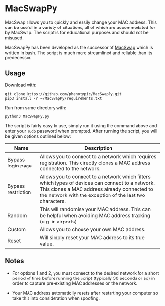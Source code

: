# MacSwapPy

MacSwap allows you to quickly and easily change your MAC address. This can be useful in a variety of situations, all of which are accommodated for by MacSwap. The script is for educational purposes and should not be misused.

MacSwapPy has been developed as the successor of [MacSwap](https://github.com/phenotypic/MacSwap) which is written in bash. The script is much more streamlined and reliable than its predecessor.

## Usage

Download with:
```
git clone https://github.com/phenotypic/MacSwapPy.git
pip3 install -r ~/MacSwapPy/requirements.txt
```

Run from same directory with:
```
python3 MacSwapPy.py
```

The script is fairly easy to use, simply run it using the command above and enter your `sudo` password when prompted. After running the script, you will be given options outlined below:

| Name | Description |
| --- | --- |
| Bypass login page | Allows you to connect to a network which requires registration. This directly clones a MAC address connected to the network. |
| Bypass restriction | Allows you to connect to a network which filters which types of devices can connect to a network. This clones a MAC address already connected to the network with the exception of the last two characters. |
| Random | This will randomise your MAC address. This can be helpful when avoiding MAC address tracking (e.g. in airports). |
| Custom | Allows you to choose your own MAC address. |
| Reset | Will simply reset your MAC address to its true value. |

## Notes

- For options 1 and 2, you must connect to the desired network for a short period of time before running the script (typically 30 seconds or so) in order to capture pre-existing MAC addresses on the network.

- Your MAC address automaticlly resets after restarting your computer so take this into consideration when spoofing.

